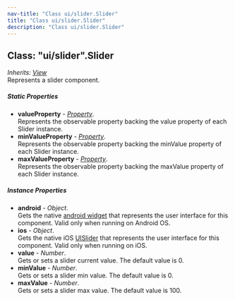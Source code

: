 ```yaml
---
nav-title: "Class ui/slider.Slider"
title: "Class ui/slider.Slider"
description: "Class ui/slider.Slider"
---
```

## Class: "ui/slider".Slider  
_Inherits:_ [_View_](../../ui/core/view/View.md)  
Represents a slider component.

##### Static Properties
 - **valueProperty** - [_Property_](../../ui/core/dependency-observable/Property.md).    
  Represents the observable property backing the value property of each Slider instance.
 - **minValueProperty** - [_Property_](../../ui/core/dependency-observable/Property.md).    
  Represents the observable property backing the minValue property of each Slider instance.
 - **maxValueProperty** - [_Property_](../../ui/core/dependency-observable/Property.md).    
  Represents the observable property backing the maxValue property of each Slider instance.

##### Instance Properties
 - **android** - _Object_.    
  Gets the native [android widget](http://developer.android.com/reference/android/widget/SeekBar.html) that represents the user interface for this component. Valid only when running on Android OS.
 - **ios** - _Object_.    
  Gets the native iOS [UISlider](https://developer.apple.com/library/ios/documentation/UIKit/Reference/UISlider_Class/) that represents the user interface for this component. Valid only when running on iOS.
 - **value** - _Number_.    
  Gets or sets a slider current value. The default value is 0.
 - **minValue** - _Number_.    
  Gets or sets a slider min value. The default value is 0.
 - **maxValue** - _Number_.    
  Gets or sets a slider max value. The default value is 100.